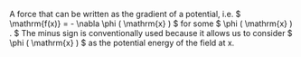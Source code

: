 A force that can be written as the gradient of a potential, i.e.
$ \mathrm{f(x)} = - \nabla \phi ( \mathrm{x} ) $ for some
$ \phi ( \mathrm{x} ) . $ The minus sign is conventionally used because
it allows us to consider $ \phi ( \mathrm{x} ) $ as the potential energy
of the field at x.
